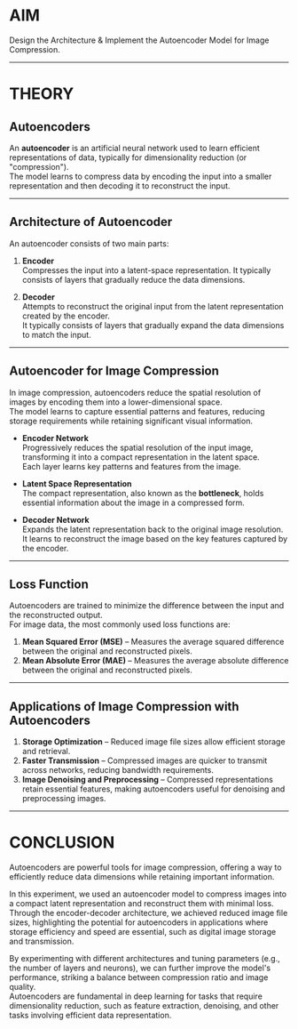 # AIM
Design the Architecture & Implement the Autoencoder Model for Image Compression.

---

# THEORY

## Autoencoders
An **autoencoder** is an artificial neural network used to learn efficient representations of data, typically for dimensionality reduction (or "compression").  
The model learns to compress data by encoding the input into a smaller representation and then decoding it to reconstruct the input.

---

## Architecture of Autoencoder
An autoencoder consists of two main parts:

1. **Encoder**  
   Compresses the input into a latent-space representation. It typically consists of layers that gradually reduce the data dimensions.

2. **Decoder**  
   Attempts to reconstruct the original input from the latent representation created by the encoder.  
   It typically consists of layers that gradually expand the data dimensions to match the input.

---

## Autoencoder for Image Compression
In image compression, autoencoders reduce the spatial resolution of images by encoding them into a lower-dimensional space.  
The model learns to capture essential patterns and features, reducing storage requirements while retaining significant visual information.

- **Encoder Network**  
  Progressively reduces the spatial resolution of the input image, transforming it into a compact representation in the latent space.  
  Each layer learns key patterns and features from the image.

- **Latent Space Representation**  
  The compact representation, also known as the **bottleneck**, holds essential information about the image in a compressed form.

- **Decoder Network**  
  Expands the latent representation back to the original image resolution.  
  It learns to reconstruct the image based on the key features captured by the encoder.

---

## Loss Function
Autoencoders are trained to minimize the difference between the input and the reconstructed output.  
For image data, the most commonly used loss functions are:

1. **Mean Squared Error (MSE)** – Measures the average squared difference between the original and reconstructed pixels.
2. **Mean Absolute Error (MAE)** – Measures the average absolute difference between the original and reconstructed pixels.

---

## Applications of Image Compression with Autoencoders
1. **Storage Optimization** – Reduced image file sizes allow efficient storage and retrieval.
2. **Faster Transmission** – Compressed images are quicker to transmit across networks, reducing bandwidth requirements.
3. **Image Denoising and Preprocessing** – Compressed representations retain essential features, making autoencoders useful for denoising and preprocessing images.

---

# CONCLUSION
Autoencoders are powerful tools for image compression, offering a way to efficiently reduce data dimensions while retaining important information.  

In this experiment, we used an autoencoder model to compress images into a compact latent representation and reconstruct them with minimal loss.  
Through the encoder-decoder architecture, we achieved reduced image file sizes, highlighting the potential for autoencoders in applications where storage efficiency and speed are essential, such as digital image storage and transmission.

By experimenting with different architectures and tuning parameters (e.g., the number of layers and neurons), we can further improve the model's performance, striking a balance between compression ratio and image quality.  
Autoencoders are fundamental in deep learning for tasks that require dimensionality reduction, such as feature extraction, denoising, and other tasks involving efficient data representation.

